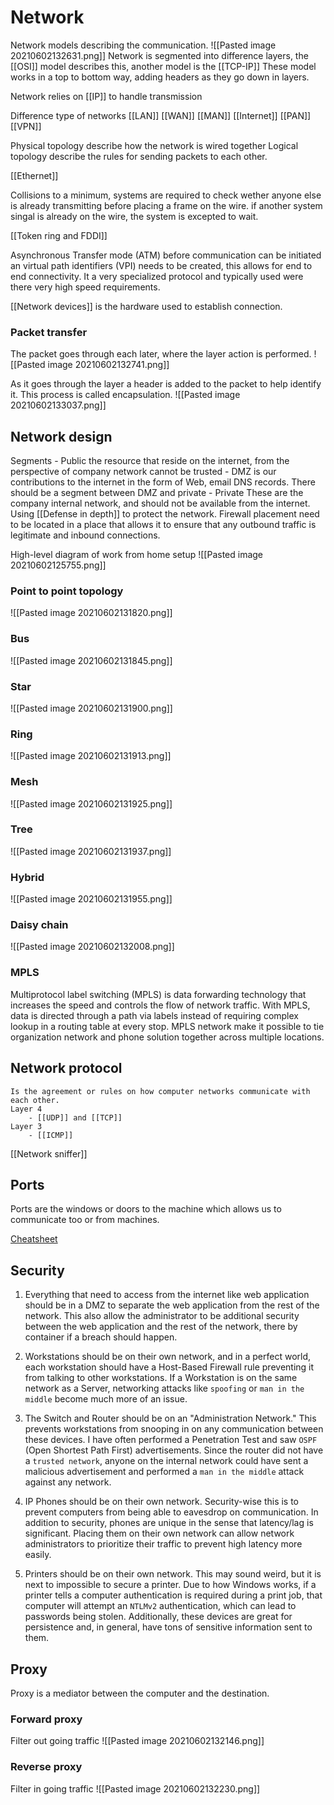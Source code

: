 # Network
Network models describing the communication. 
![[Pasted image 20210602132631.png]]
Network is segmented into difference layers, the [[OSI]] model describes this, another model is the [[TCP-IP]] These model works in a top to bottom way, adding headers as they go down in layers. 

Network relies on [[IP]] to handle transmission 

Difference type of networks 
	[[LAN]]
	[[WAN]]
	[[MAN]]
	[[Internet]]
	[[PAN]]
	[[VPN]]

Physical topology describe how the network is wired together 
Logical topology describe the rules for sending packets to each other. 

[[Ethernet]]

Collisions to a minimum, systems are required to check wether anyone else is already transmitting before placing a frame on the wire. if another system singal is already on the wire, the system is excepted to wait. 

[[Token ring and FDDI]]

Asynchronous Transfer mode (ATM) before communication can be initiated an virtual path identifiers (VPI) needs to be created, this allows for end to end connectivity. It a very specialized protocol and typically used were there very high speed requirements. 
	
 [[Network devices]] is the hardware used to establish connection. 

### Packet transfer 
The packet goes through each later, where the layer action is performed. 
![[Pasted image 20210602132741.png]]

As it goes through the layer a header is added to the packet to help identify it. 
This process is called encapsulation. 
![[Pasted image 20210602133037.png]]

## Network design
Segments 
	-	Public the resource that reside on the internet, from the perspective of company network cannot be trusted 
	-	DMZ is our contributions to the internet in the form of Web, email DNS records. There should be a segment between DMZ and private
	-	Private These are the company internal network, and should not be available from the internet. 
Using [[Defense in depth]] to protect the network. 
Firewall placement need to be located in a place that allows it to ensure that any outbound traffic is legitimate and inbound connections.
	
High-level diagram of work from home setup 
![[Pasted image 20210602125755.png]]

### Point to point topology 
![[Pasted image 20210602131820.png]]

### Bus 
![[Pasted image 20210602131845.png]]

### Star 
![[Pasted image 20210602131900.png]]

### Ring 
![[Pasted image 20210602131913.png]]

### Mesh 
![[Pasted image 20210602131925.png]]

### Tree 
![[Pasted image 20210602131937.png]]

### Hybrid 
![[Pasted image 20210602131955.png]]

### Daisy chain 
![[Pasted image 20210602132008.png]]

### MPLS
Multiprotocol label switching (MPLS)  is data forwarding technology that increases the speed and controls the flow of network traffic. With MPLS, data is directed through a path via labels instead of requiring complex lookup in a routing table at every stop. MPLS network make it possible to tie organization network and phone solution together across multiple locations. 
	
## Network protocol 
	Is the agreement or rules on how computer networks communicate with each other. 
	Layer 4 
		- [[UDP]] and [[TCP]] 
	Layer 3 
		- [[ICMP]] 
		
[[Network sniffer]]


## Ports
Ports are the windows or doors to the machine which allows us to communicate too or from machines. 

[Cheatsheet](https://web.mit.edu/rhel-doc/4/RH-DOCS/rhel-sg-en-4/ch-ports.html)
## Security 

1.  Everything that need to access from the internet like web application should be in a DMZ to separate the web application from the rest of the network. This also allow the administrator to be additional security between the web application and the rest of the network, there by container if a breach should happen. 
    
2.  Workstations should be on their own network, and in a perfect world, each workstation should have a Host-Based Firewall rule preventing it from talking to other workstations. If a Workstation is on the same network as a Server, networking attacks like `spoofing` or `man in the middle` become much more of an issue.
    
3.  The Switch and Router should be on an "Administration Network." This prevents workstations from snooping in on any communication between these devices. I have often performed a Penetration Test and saw `OSPF` (Open Shortest Path First) advertisements. Since the router did not have a `trusted network`, anyone on the internal network could have sent a malicious advertisement and performed a `man in the middle` attack against any network.
    
4.  IP Phones should be on their own network. Security-wise this is to prevent computers from being able to eavesdrop on communication. In addition to security, phones are unique in the sense that latency/lag is significant. Placing them on their own network can allow network administrators to prioritize their traffic to prevent high latency more easily.
    
5.  Printers should be on their own network. This may sound weird, but it is next to impossible to secure a printer. Due to how Windows works, if a printer tells a computer authentication is required during a print job, that computer will attempt an `NTLMv2` authentication, which can lead to passwords being stolen. Additionally, these devices are great for persistence and, in general, have tons of sensitive information sent to them.

## Proxy 
Proxy is a mediator between the computer and the destination. 
### Forward proxy 
Filter out going traffic
![[Pasted image 20210602132146.png]]

### Reverse proxy
Filter in going traffic
![[Pasted image 20210602132230.png]]